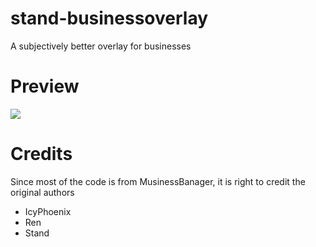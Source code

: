 # stand-businessoverlay
A subjectively better overlay for businesses

# Preview
![](https://raw.githubusercontent.com/stagnate6628/stand-businessoverlay/main/preview.png)

# Credits
Since most of the code is from MusinessBanager, it is right to credit the original authors
- IcyPhoenix
- Ren
- Stand
